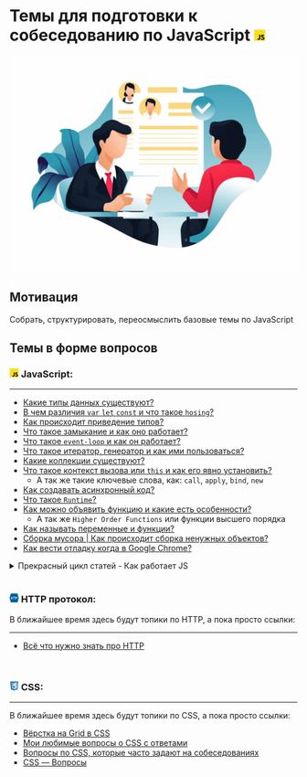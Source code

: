 <h1>
  <span>Темы для подготовки к собеседованию по JavaScript</span>
  <img src="./assets/JavaScript.png" width="20" height="20" />
</h1>

<img src="./assets/job_interview.jpg"/>

## Мотивация

Собрать, структурировать, переосмыслить базовые темы по JavaScript

## Темы в форме вопросов

<h3>
  <img src="./assets/JavaScript.png" width="16" height="16" />
  <span>JavaScript:</span>
</h3>

---

- [Какие типы данных существуют?](./topcis/base_types.md)
- [В чем различия `var` `let` `const` и что такое `hosing`?](./topcis/var_let_const_hosting.md)
- [Как происходит приведение типов?](./topcis/type_conversions.md)
- [Что такое замыкание и как оно работает?](./topcis/closure.md)
- [Что такое `event-loop` и как он работает?](./topcis/event_loop.md)
- [Что такое итератор, генератор и как ими пользоваться?](./topcis/generator_iterator.md)
- [Какие коллекции существуют?](./topcis/collections.md)
- [Что такое контекст вызова или `this` и как его явно установить?](./topcis/this.md)
  - А так же такие ключевые слова, как: `call`, `apply`, `bind`, `new`
- [Как создавать асинхронный код?](./topcis/async.md)
- [Что такое `Runtime`?](./topcis/runtime.md)
- [Как можно объявить функцию и какие есть особенности?](./topcis/function.md)
  - А так же `Higher Order Functions` или функции высшего порядка
- [Как называть переменные и функции?](./topcis/nameing_rules.md)
- [Сборка мусора | Как происходит сборка ненужных объектов?](./topcis/garbage_collect.md)
- [Как вести отладку когда в Google Chrome?](./topcis/debugging.md)

<details>
  <summary>Прекрасный цикл статей - Как работает JS</summary>

  1. [Обзор движка, механизмов времени выполнения, стека вызовов](https://habrahabr.ru/company/ruvds/blog/337042/)
  1. [О внутреннем устройстве V8 и оптимизации кода](https://habrahabr.ru/company/ruvds/blog/337460/)
  1. [Управление памятью, четыре вида утечек памяти и борьба с ними](https://habrahabr.ru/company/ruvds/blog/338150/)
  1. [Цикл событий, асинхронность и пять способов улучшения кода с помощью async / await](https://habrahabr.ru/company/ruvds/blog/340508/)
  1. [WebSocket и HTTP/2+SSE. Что выбрать?](https://habrahabr.ru/company/ruvds/blog/342346/)
  1. [Особенности и сфера применения WebAssembly](https://habrahabr.ru/company/ruvds/blog/343568/)
  1. [Веб-воркеры и пять сценариев их использования](https://habrahabr.ru/company/ruvds/blog/348424/)
  1. [Сервис-воркеры](https://habrahabr.ru/company/ruvds/blog/349858/)
  1. [Веб push-уведомления](https://habrahabr.ru/company/ruvds/blog/350486/)
  1. [Отслеживание изменений в DOM с помощью MutationObserver](https://habrahabr.ru/company/ruvds/blog/351256/)
  1. [Движки рендеринга веб-страниц и советы по оптимизации их производительности](https://habrahabr.ru/company/ruvds/blog/351802/)
  1. [Сетевая подсистема браузеров, оптимизация её производительности и безопасности](https://habr.com/company/ruvds/blog/354070/)
  1. [Анимация средствами CSS и JavaScript](https://habr.com/company/ruvds/blog/354438/)
  1. [Как работает JS: абстрактные синтаксические деревья, парсинг и его оптимизация](https://habr.com/company/ruvds/blog/415269/)
  1. [Как работает JS: классы и наследование, транспиляция в Babel и TypeScript](https://habr.com/company/ruvds/blog/415377/)
  1. [Как работает JS: системы хранения данных](https://habr.com/company/ruvds/blog/415505/)
  1. [Как работает JS: технология Shadow DOM и веб-компоненты](https://habr.com/company/ruvds/blog/415881/)
  1. [Как работает JS: WebRTC и механизмы P2P-коммуникаций](https://habr.com/company/ruvds/blog/416821/)
  1. [Как работает JS: пользовательские элементы](https://habr.com/company/ruvds/blog/419831/)

</details>

<br />

<h3>
  <img src="./assets/HTTP_logo.svg" width="16" height="16" />
  <span>HTTP протокол:</span>
</h3>

В ближайшее время здесь будут топики по HTTP, a пока просто ссылки:

---

- [Всё что нужно знать про HTTP](https://medium.com/@twanttobealighi/%D0%B2%D1%81%D1%91-%D1%87%D1%82%D0%BE-%D0%BD%D1%83%D0%B6%D0%BD%D0%BE-%D0%B7%D0%BD%D0%B0%D1%82%D1%8C-%D0%BF%D1%80%D0%BE-http-75567dad34c)

<br />

<h3>
  <img src="./assets/CSS.png" width="16" height="16" />
  <span>CSS:</span>
</h3>

---

  В ближайшее время здесь будут топики по CSS, a пока просто ссылки:

- [Вёрстка на Grid в CSS](https://medium.com/@stasonmars/%D0%B2%D0%B5%CC%88%D1%80%D1%81%D1%82%D0%BA%D0%B0-%D0%BD%D0%B0-grid-%D0%B2-css-%D0%BF%D0%BE%D0%BB%D0%BD%D0%BE%D0%B5-%D1%80%D1%83%D0%BA%D0%BE%D0%B2%D0%BE%D0%B4%D1%81%D1%82%D0%B2%D0%BE-%D0%B8-%D1%81%D0%BF%D1%80%D0%B0%D0%B2%D0%BE%D1%87%D0%BD%D0%B8%D0%BA-220508316f8b)
- [Мои любимые вопросы о CSS с ответами](https://habr.com/ru/post/499370/)
- [Вопросы по CSS, которые часто задают на собеседованиях](https://fruntend.com/posts/voprosy-po-css-kotorye-chasto-zadayut-na-sobesedovaniyakh)
- [CSS — Вопросы](https://chm.org.ua/css-interview/)
